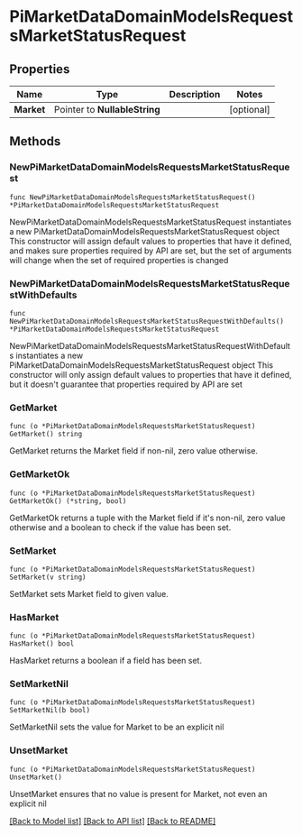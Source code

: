 # PiMarketDataDomainModelsRequestsMarketStatusRequest

## Properties

Name | Type | Description | Notes
------------ | ------------- | ------------- | -------------
**Market** | Pointer to **NullableString** |  | [optional] 

## Methods

### NewPiMarketDataDomainModelsRequestsMarketStatusRequest

`func NewPiMarketDataDomainModelsRequestsMarketStatusRequest() *PiMarketDataDomainModelsRequestsMarketStatusRequest`

NewPiMarketDataDomainModelsRequestsMarketStatusRequest instantiates a new PiMarketDataDomainModelsRequestsMarketStatusRequest object
This constructor will assign default values to properties that have it defined,
and makes sure properties required by API are set, but the set of arguments
will change when the set of required properties is changed

### NewPiMarketDataDomainModelsRequestsMarketStatusRequestWithDefaults

`func NewPiMarketDataDomainModelsRequestsMarketStatusRequestWithDefaults() *PiMarketDataDomainModelsRequestsMarketStatusRequest`

NewPiMarketDataDomainModelsRequestsMarketStatusRequestWithDefaults instantiates a new PiMarketDataDomainModelsRequestsMarketStatusRequest object
This constructor will only assign default values to properties that have it defined,
but it doesn't guarantee that properties required by API are set

### GetMarket

`func (o *PiMarketDataDomainModelsRequestsMarketStatusRequest) GetMarket() string`

GetMarket returns the Market field if non-nil, zero value otherwise.

### GetMarketOk

`func (o *PiMarketDataDomainModelsRequestsMarketStatusRequest) GetMarketOk() (*string, bool)`

GetMarketOk returns a tuple with the Market field if it's non-nil, zero value otherwise
and a boolean to check if the value has been set.

### SetMarket

`func (o *PiMarketDataDomainModelsRequestsMarketStatusRequest) SetMarket(v string)`

SetMarket sets Market field to given value.

### HasMarket

`func (o *PiMarketDataDomainModelsRequestsMarketStatusRequest) HasMarket() bool`

HasMarket returns a boolean if a field has been set.

### SetMarketNil

`func (o *PiMarketDataDomainModelsRequestsMarketStatusRequest) SetMarketNil(b bool)`

 SetMarketNil sets the value for Market to be an explicit nil

### UnsetMarket
`func (o *PiMarketDataDomainModelsRequestsMarketStatusRequest) UnsetMarket()`

UnsetMarket ensures that no value is present for Market, not even an explicit nil

[[Back to Model list]](../README.md#documentation-for-models) [[Back to API list]](../README.md#documentation-for-api-endpoints) [[Back to README]](../README.md)



